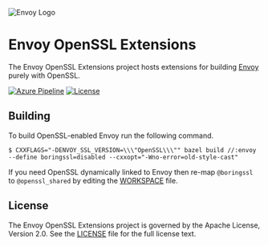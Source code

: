 ![Envoy Logo](https://github.com/envoyproxy/artwork/blob/master/PNG/Envoy_Logo_Final_PANTONE.png)

# Envoy OpenSSL Extensions

The Envoy OpenSSL Extensions project hosts extensions for building
[Envoy](https://github.com/envoyproxy/envoy) purely with OpenSSL.

[![Azure Pipeline](https://img.shields.io/azure-devops/build/cncf/d1341aaf-5711-4800-816d-4295da428269/12)](https://dev.azure.com/cncf/envoy-openssl/_build?definitionId=12)
[![License](https://img.shields.io/badge/license-Apache--2.0-blue.svg)](LICENSE)

## Building

To build OpenSSL-enabled Envoy run the following command.

```console
$ CXXFLAGS="-DENVOY_SSL_VERSION=\\\"OpenSSL\\\"" bazel build //:envoy --define boringssl=disabled --cxxopt="-Wno-error=old-style-cast"
```

If you need OpenSSL dynamically linked to Envoy then re-map `@boringssl` to
`@openssl_shared` by editing the [WORKSPACE](WORKSPACE) file.

## License

The Envoy OpenSSL Extensions project is governed by the Apache License, Version
2.0. See the [LICENSE](LICENSE) file for the full license text.

